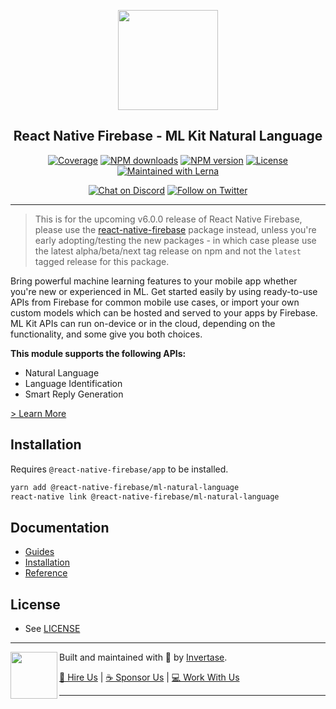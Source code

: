 <p align="center">
  <a href="https://invertase.io/oss/react-native-firebase">
    <img width="160px" src="https://i.imgur.com/JIyBtKW.png"><br/>
  </a>
  <h2 align="center">React Native Firebase - ML Kit Natural Language</h2>
</p>

<p align="center">
  <a href="https://api.rnfirebase.io/coverage/ml-natural-language/detail"><img src="https://api.rnfirebase.io/coverage/ml-natural-language/badge?style=flat-square" alt="Coverage"></a>
  <a href="https://www.npmjs.com/package/@react-native-firebase/ml-natural-language"><img src="https://img.shields.io/npm/dm/@react-native-firebase/ml-natural-language.svg?style=flat-square" alt="NPM downloads"></a>
  <a href="https://www.npmjs.com/package/@react-native-firebase/ml-natural-language"><img src="https://img.shields.io/npm/v/@react-native-firebase/ml-natural-language.svg?style=flat-square" alt="NPM version"></a>
  <a href="/LICENSE"><img src="https://img.shields.io/npm/l/react-native-firebase.svg?style=flat-square" alt="License"></a>
  <a href="https://lerna.js.org/"><img src="https://img.shields.io/badge/maintained%20with-lerna-cc00ff.svg?style=flat-square" alt="Maintained with Lerna"></a>
</p>

<p align="center">
  <a href="https://invertase.link/discord"><img src="https://img.shields.io/discord/295953187817521152.svg?style=flat-square&colorA=7289da&label=Chat%20on%20Discord" alt="Chat on Discord"></a>
  <a href="https://twitter.com/rnfirebase"><img src="https://img.shields.io/twitter/follow/rnfirebase.svg?style=flat-square&colorA=1da1f2&colorB=&label=Follow%20on%20Twitter" alt="Follow on Twitter"></a>
</p>

---

> This is for the upcoming v6.0.0 release of React Native Firebase, please use the [react-native-firebase](https://www.npmjs.com/package/react-native-firebase) package instead, unless you're early adopting/testing the new packages - in which case please use the latest alpha/beta/next tag release on npm and not the `latest` tagged release for this package.

Bring powerful machine learning features to your mobile app whether you're new or experienced in ML. Get started easily by using ready-to-use APIs from Firebase for common mobile use cases, or import your own custom models which can be hosted and served to your apps by Firebase. ML Kit APIs can run on-device or in the cloud, depending on the functionality, and some give you both choices.

**This module supports the following APIs:**

- Natural Language
- Language Identification
- Smart Reply Generation

[> Learn More](https://firebase.google.com/products/ml-kit/)

## Installation

Requires `@react-native-firebase/app` to be installed.

```bash
yarn add @react-native-firebase/ml-natural-language
react-native link @react-native-firebase/ml-natural-language
```

## Documentation

- [Guides](https://invertase.io/oss/react-native-firebase/guides?tags=ml-kit)
- [Installation](https://invertase.io/oss/react-native-firebase/v6/ml-natural-reference)
- [Reference](https://invertase.io/oss/react-native-firebase/v6/ml-natural-reference/reference)

## License

- See [LICENSE](/LICENSE)

---

<p>
  <img align="left" width="75px" src="https://static.invertase.io/assets/invertase-logo-small.png"> 
  <p align="left">  
    Built and maintained with 💛 by <a href="https://invertase.io">Invertase</a>.
  </p>
  <p align="left">  
    <a href="https://invertase.io/hire-us">💼 Hire Us</a> | 
    <a href="https://opencollective.com/react-native-firebase">☕️ Sponsor Us</a> | 
    <a href="https://opencollective.com/jobs">‍💻 Work With Us</a>
  </p>
</p>

---

